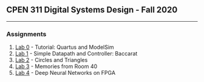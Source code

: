 ## CPEN 311 Digital Systems Design - Fall 2020
---

### Assignments
1. [Lab 0](https://github.com/shade-12/digital-systems-design/tree/main/lab0) - Tutorial: Quartus and ModelSim
2. [Lab 1](https://github.com/shade-12/digital-systems-design/tree/main/lab1) - Simple Datapath and Controller: Baccarat
3. [Lab 2](https://github.com/shade-12/digital-systems-design/tree/main/lab2) - Circles and Triangles
5. [Lab 3](https://github.com/shade-12/digital-systems-design/tree/main/lab3) - Memories from Room 40
6. [Lab 4](https://github.com/shade-12/digital-systems-design/tree/main/lab4) - Deep Neural Networks on FPGA

